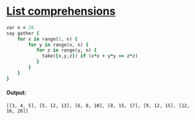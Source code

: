 [1]: http://rosettacode.org/wiki/List_comprehensions

# [List comprehensions][1]

```ruby
var n = 20
say gather {
    for x in range(1, n) {
        for y in range(x, n) {
           for z in range(y, n) {
             take([x,y,z]) if (x*x + y*y == z*z)
           }
        }
    }
}
```

#### Output:
```
[[3, 4, 5], [5, 12, 13], [6, 8, 10], [8, 15, 17], [9, 12, 15], [12, 16, 20]]
```

